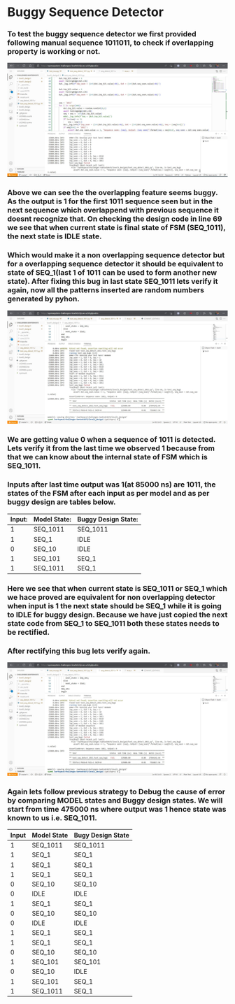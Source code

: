 # Buggy Sequence Detector
### To test the buggy sequence detector we first provided following manual sequence 1011011, to check if overlapping property is working or not. 
![](https://github.com/vyomasystems-lab/challenges-Santosh3672/blob/master/level1_design2/Pic1.JPG)
### Above we can see the the overlapping feature seems buggy. As the output is 1 for the first 1011 sequence seen but in the next sequence which overlappend with previous sequence it doesnt recognize that. On checking the design code in line 69 we see that when current state is final state of FSM (SEQ_1011), the next state is IDLE state.
### Which would make it a non overlapping sequence detector but for a overlapping sequence detector it should be equivalent to state of SEQ_1(last 1 of 1011 can be used to form another new state). After fixing this bug in last state SEQ_1011 lets verify it again, now all the patterns inserted are random numbers generated by pyhon.
![](https://github.com/vyomasystems-lab/challenges-Santosh3672/blob/master/level1_design2/Pic2.JPG)
### We are getting value 0 when a sequence of 1011 is detected. Lets verify it from the last time we observed 1 because from that we can know about the internal state of FSM which is SEQ_1011.
### Inputs after last time output was 1(at 85000 ns) are 1011, the states of the FSM after each input as per model and as per buggy design are tables below.

| Input: | Model State: | Buggy Design State: |
|--------|--------------|---------------------|
| 1      | SEQ_1011     | SEQ_1011            |
| 1      | SEQ_1        | IDLE                |
| 0      | SEQ_10       | IDLE                |
| 1      | SEQ_101      | SEQ_1               |
| 1      | SEQ_1011     | SEQ_1               |

### Here we see that when current state is SEQ_1011 or SEQ_1 which we hace proved are equivalent for non overlapping detector when input is 1 the next state should be SEQ_1 while it is going to IDLE for buggy design. Because we have just copied the next state code from SEQ_1 to SEQ_1011 both these states needs to be rectified.
### After rectifying this bug lets verify again.
![](https://github.com/vyomasystems-lab/challenges-Santosh3672/blob/master/level1_design2/Pic3.JPG)
### Again lets follow previous strategy to Debug the cause of error by comparing MODEL states and Buggy design states. We will start from time 475000 ns where output was 1 hence state was known to us i.e. SEQ_1011.

| Input | Model State | Bugy Design State |
|-------|-------------|-------------------|
| 1     | SEQ_1011    | SEQ_1011          |
| 1     | SEQ_1       | SEQ_1             |
| 1     | SEQ_1       | SEQ_1             |
| 1     | SEQ_1       | SEQ_1             |
| 0     | SEQ_10      | SEQ_10            |
| 0     | IDLE        | IDLE              |
| 1     | SEQ_1       | SEQ_1             |
| 0     | SEQ_10      | SEQ_10            |
| 0     | IDLE        | IDLE              |
| 1     | SEQ_1       | SEQ_1             |
| 1     | SEQ_1       | SEQ_1             |
| 0     | SEQ_10      | SEQ_10            |
| 1     | SEQ_101     | SEQ_101           |
| 0     | SEQ_10      | IDLE              |
| 1     | SEQ_101     | SEQ_1             |
| 1     | SEQ_1011    | SEQ_1             |
